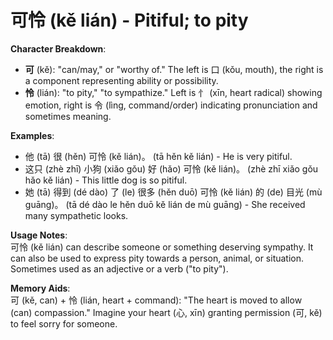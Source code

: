 # **可怜 (kě lián) - Pitiful; to pity**

**Character Breakdown**:  
- **可** (kě): "can/may," or "worthy of." The left is 口 (kǒu, mouth), the right is a component representing ability or possibility.  
- **怜** (lián): "to pity," "to sympathize." Left is 忄 (xīn, heart radical) showing emotion, right is 令 (lìng, command/order) indicating pronunciation and sometimes meaning.

**Examples**:  
- 他 (tā) 很 (hěn) 可怜 (kě lián)。 (tā hěn kě lián) - He is very pitiful.  
- 这只 (zhè zhī) 小狗 (xiǎo gǒu) 好 (hǎo) 可怜 (kě lián)。 (zhè zhī xiǎo gǒu hǎo kě lián) - This little dog is so pitiful.  
- 她 (tā) 得到 (dé dào) 了 (le) 很多 (hěn duō) 可怜 (kě lián) 的 (de) 目光 (mù guāng)。 (tā dé dào le hěn duō kě lián de mù guāng) - She received many sympathetic looks.

**Usage Notes**:  
可怜 (kě lián) can describe someone or something deserving sympathy. It can also be used to express pity towards a person, animal, or situation. Sometimes used as an adjective or a verb ("to pity").

**Memory Aids**:  
可 (kě, can) + 怜 (lián, heart + command): "The heart is moved to allow (can) compassion." Imagine your heart (心, xīn) granting permission (可, kě) to feel sorry for someone.